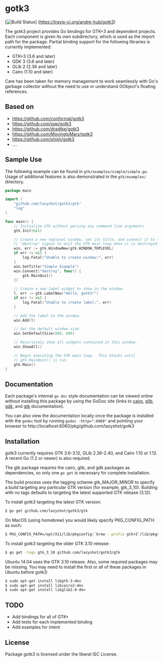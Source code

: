 gotk3
=====

[![Build Status](https://travis-ci.org/andre-hub/gotk3.png?branch=master)]
(https://travis-ci.org/andre-hub/gotk3)

The gotk3 project provides Go bindings for GTK+3 and dependent
projects.  Each component is given its own subdirectory, which is used
as the import path for the package.  Partial binding support for the
following libraries is currently implemented:

  - GTK+3 (3.6 and later)
  - GDK 3 (3.6 and later)
  - GLib 2 (2.36 and later)
  - Cairo (1.10 and later)

Care has been taken for memory management to work seamlessly with Go's
garbage collector without the need to use or understand GObject's
floating references.

## Based on
  - https://github.com/conformal/gotk3
  - https://github.com/sqp/gotk3
  - https://github.com/dradtke/gotk3
  - https://github.com/MovingtoMars/gotk3
  - https://github.com/shish/gotk3
  - ....

## Sample Use

The following example can be found in `gtk/examples/simple/simple.go`.
Usage of additional features is also demonstrated in the
`gtk/examples/` directory.

```Go
package main

import (
	"github.com/lazyshot/gotk3/gtk"
	"log"
)

func main() {
	// Initialize GTK without parsing any command line arguments.
	gtk.Init(nil)

	// Create a new toplevel window, set its title, and connect it to the
	// "destroy" signal to exit the GTK main loop when it is destroyed.
	win, err := gtk.WindowNew(gtk.WINDOW_TOPLEVEL)
	if err != nil {
		log.Fatal("Unable to create window:", err)
	}
	win.SetTitle("Simple Example")
	win.Connect("destroy", func() {
		gtk.MainQuit()
	})

	// Create a new label widget to show in the window.
	l, err := gtk.LabelNew("Hello, gotk3!")
	if err != nil {
		log.Fatal("Unable to create label:", err)
	}

	// Add the label to the window.
	win.Add(l)

	// Set the default window size.
	win.SetDefaultSize(800, 600)

	// Recursively show all widgets contained in this window.
	win.ShowAll()

	// Begin executing the GTK main loop.  This blocks until
	// gtk.MainQuit() is run. 
	gtk.Main()
}
```

## Documentation

Each package's internal `go doc` style documentation can be viewed
online without installing this package by using the GoDoc site (links
to [cairo](http://godoc.org/github.com/lazyshot/gotk3/cairo),
[glib](http://godoc.org/github.com/lazyshot/gotk3/glib),
[gdk](http://godoc.org/github.com/lazyshot/gotk3/gdk), and
[gtk](http://godoc.org/github.com/lazyshot/gotk3/gtk) documentation).

You can also view the documentation locally once the package is
installed with the `godoc` tool by running `godoc -http=":6060"` and
pointing your browser to
http://localhost:6060/pkg/github.com/lazyshot/gotk3

## Installation

gotk3 currently requires GTK 3.6-3.12, GLib 2.36-2.40, and
Cairo 1.10 or 1.12.  A recent Go (1.2 or newer) is also required.

The gtk package requires the cairo, glib, and gdk packages as
dependencies, so only one `go get` is necessary for complete
installation.

The build process uses the tagging scheme gtk_MAJOR_MINOR to specify a
build targeting any particular GTK version (for example, gtk_3_10).
Building with no tags defaults to targeting the latest supported GTK
release (3.12).

To install gotk3 targeting the latest GTK version:

```bash
$ go get github.com/lazyshot/gotk3/gtk
```

On MacOS (using homebrew) you would likely specify PKG_CONFIG_PATH as such:
```bash
$ PKG_CONFIG_PATH=/opt/X11/lib/pkgconfig:`brew --prefix gtk+3`/lib/pkgconfig go get -u -v github.com/lazyshot/gotk3/gdk
```

To install gotk3 targeting the older GTK 3.10 release:

```bash
$ go get -tags gtk_3_10 github.com/lazyshot/gotk3/gtk
```

Ubuntu 14.04 uses the GTK 3.10 release.  Also, some required packages may be
missing.  You may need to install the first or all of these packages in Ubuntu
before gotk3:

```bash
$ sudo apt-get install libgtk-3-dev
$ sudo apt-get install libcairo2-dev
$ sudo apt-get install libglib2.0-dev
```

## TODO
- Add bindings for all of GTK+
- Add tests for each implemented binding
- Add examples for intent

## License

Package gotk3 is licensed under the liberal ISC License.

